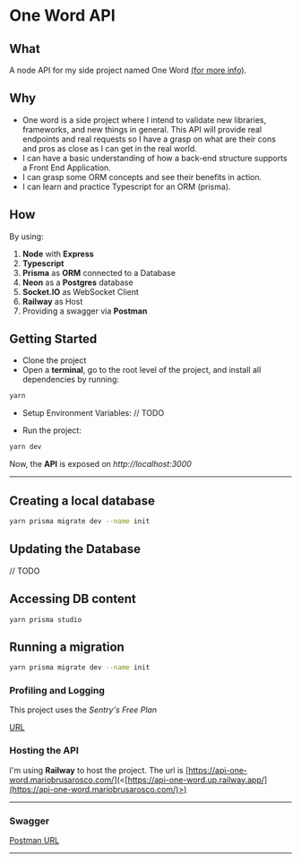 # One Word API

## What

A node API for my side project named One Word [(for more info)](https://github.com/mariobrusarosco/one-word).

## Why

- One word is a side project where I intend to validate new libraries, frameworks, and new things in general. This API will provide real endpoints and real requests so I have a grasp on what are their cons and pros as close as I can get in the real world.
- I can have a basic understanding of how a back-end structure supports a Front End Application.
- I can grasp some ORM concepts and see their benefits in action.
- I can learn and practice Typescript for an ORM (prisma).

## How

By using:

1. **Node** with **Express**
2. **Typescript**
3. **Prisma** as **ORM** connected to a Database
4. **Neon** as a **Postgres** database
5. **Socket.IO** as WebSocket Client
6. **Railway** as Host
7. Providing a swagger via **Postman**

## Getting Started

- Clone the project
- Open a **terminal**, go to the root level of the project, and install all dependencies by running:

```bash
yarn
```

- Setup Environment Variables:
  // TODO

- Run the project:

```bash
yarn dev
```

Now, the **API** is exposed on _http://localhost:3000_

---

## Creating a local database

```bash
yarn prisma migrate dev --name init
```

## Updating the Database

// TODO

## Accessing DB content

```
yarn prisma studio
```

## Running a migration

```bash
yarn prisma migrate dev --name init
```

### Profiling and Logging

This project uses the _Sentry's Free Plan_

[URL](https://mario-79.sentry.io/issues/?project=4506356576747520&referrer=sidebar&statsPeriod=30d)

### Hosting the API

I'm using **Railway** to host the project. The url is [https://api-one-word.mariobrusarosco.com/](<[https://api-one-word.up.railway.app/](https://api-one-word.mariobrusarosco.com/)>)

---

### Swagger

[Postman URL](https://www.postman.com/mario-brusarosco/workspace/mario-brusarosco/collection/2930329-c069887a-c13d-4bee-8bda-e69e3f5b9163)

---
